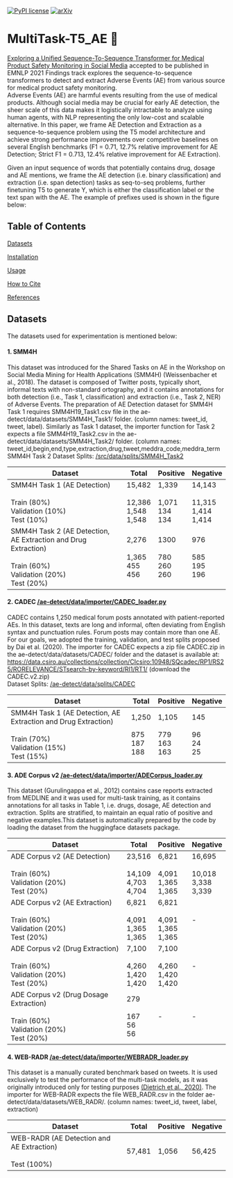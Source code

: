 [![PyPI license](https://img.shields.io/pypi/l/ansicolortags.svg)](https://github.com/shivamraval98/MultiTask-T5_AE/LICENSE) [![arXiv](https://img.shields.io/badge/arXiv-1234.56789-b31b1b.svg?style=plastic)](https://arxiv.org/pdf/2109.05815.pdf)

# MultiTask-T5_AE :book:
[Exploring a Unified Sequence-To-Sequence Transformer for Medical Product Safety Monitoring in Social Media]() accepted to be published in EMNLP 2021 Findings track explores the sequence-to-sequence transformers to detect and extract Adverse Events (AE) from various source for medical product safety monitoring.  
Adverse Events (AE) are harmful events resulting from the use of medical products. Although social media may be crucial for early AE detection, the sheer scale of this data makes it logistically intractable to analyze using human agents, with NLP representing the only low-cost and scalable alternative. In this paper, we frame AE Detection and Extraction as a sequence-to-sequence problem using the T5 model architecture and achieve strong performance improvements over competitive baselines on several English benchmarks (F1 = 0.71, 12.7% relative improvement for AE Detection; Strict F1 = 0.713, 12.4% relative improvement for AE Extraction).

Given an input sequence of words that potentially contains drug, dosage and AE mentions, we frame the AE detection (i.e. binary classification) and extraction (i.e. span detection) tasks as seq-to-seq problems, further finetuning T5 to generate Y, which is either the classification label or the text span with the AE. The example of prefixes used is shown in the figure below:

## Table of Contents
[Datasets](#datasets)

[Installation](#installation)

[Usage](#usage)

[How to Cite](#how-to-cite)

[References](#references)


## Datasets
The datasets used for experimentation is mentioned below:

#### 1. SMM4H
This dataset was introduced for the Shared Tasks on AE in the Workshop on Social Media Mining for Health Applications (SMM4H) (Weissenbacher et al., 2018). The dataset is composed of Twitter posts, typically short, informal texts with non-standard ortography, and it contains annotations for both detection (i.e., Task 1, classification) and extraction (i.e., Task 2, NER) of Adverse Events. The preparation of AE Detection dataset for SMM4H Task 1 requires SMM4H19_Task1.csv file in the ae-detect/data/datasets/SMM4H_Task1/ folder. (column names: tweet_id, tweet, label). Similarly as Task 1 dataset, the importer function for Task 2 expects a file SMM4H19_Task2.csv in the ae-detect/data/datasets/SMM4H_Task2/ folder. (column names: tweet_id,begin,end,type,extraction,drug,tweet,meddra_code,meddra_term <br />
SMM4H Task 2 Dataset Splits: [/src/data/splits/SMM4H_Task2](https://github.com/shivamraval98/MultiTask-T5_AE/data/splits/SMM4H_Task2)

| Dataset                                                                                                                           | Total                                                 | Positive                                        | Negative                                              |
|-----------------------------------------------------------------------------------------------------------------------------------|-------------------------------------------------------|-------------------------------------------------|-------------------------------------------------------|
| SMM4H Task 1 (AE Detection)<br /> <br /> Train (80%) <br /> Validation (10%) <br /> Test (10%)                                    | 15,482 <br /> <br /> 12,386 <br /> 1,548 <br /> 1,548 | 1,339 <br /> <br /> 1,071 <br /> 134 <br /> 134 | 14,143 <br /> <br /> 11,315 <br /> 1,414 <br /> 1,414 |
| SMM4H Task 2 (AE Detection, AE Extraction and Drug Extraction)<br /> <br /> Train (60%) <br /> Validation (20%) <br /> Test (20%) | 2,276 <br /> <br /> 1,365 <br /> 455 <br /> 456       | 1300 <br /> <br /> 780 <br /> 260 <br /> 260    | 976 <br /> <br /> 585 <br /> 195 <br /> 196           |


#### 2. CADEC [/ae-detect/data/importer/CADEC_loader.py](https://github.platforms.engineering/GMMGZ/T5_ADE/blob/main/ae-detect/data/importer/CADEC_loader.py)
CADEC contains 1,250 medical forum posts annotated with patient-reported AEs. In this dataset, texts are long and informal, often deviating from English syntax and punctuation rules. Forum posts may contain more than one AE. For our goals, we adopted the training, validation, and test splits proposed by Dai et al. (2020). The importer for CADEC expects a zip file CADEC.zip in the ae-detect/data/datasets/CADEC/ folder and the dataset is available at: https://data.csiro.au/collections/collection/CIcsiro:10948/SQcadec/RP1/RS25/RORELEVANCE/STsearch-by-keyword/RI1/RT1/ (download the CADEC.v2.zip)  <br />
Dataset Splits: [/ae-detect/data/splits/CADEC](https://github.platforms.engineering/GMMGZ/T5_ADE/tree/main/ae-detect/data/splits/CADEC)

| Dataset                                                                                                                           | Total                                         | Positive                                      | Negative                                 |
|-----------------------------------------------------------------------------------------------------------------------------------|-----------------------------------------------|-----------------------------------------------|------------------------------------------|
| SMM4H Task 1 (AE Detection, AE Extraction and Drug Extraction)<br /> <br /> Train (70%) <br /> Validation (15%) <br /> Test (15%) | 1,250 <br /> <br /> 875 <br /> 187 <br /> 188 | 1,105 <br /> <br /> 779 <br /> 163 <br /> 163 | 145 <br /> <br /> 96 <br /> 24 <br /> 25 |



#### 3. ADE Corpus v2 [/ae-detect/data/importer/ADECorpus_loader.py](https://github.platforms.engineering/GMMGZ/T5_ADE/blob/main/ae-detect/data/importer/ADECorpus_loader.py)
This dataset (Gurulingappa et al., 2012) contains case reports extracted from MEDLINE and it was used for multi-task training, as it contains annotations for all tasks in Table 1, i.e. drugs, dosage, AE detection and extraction. Splits are stratified, to maintain an equal ratio of positive and negative examples.This dataset is automatically prepared by the code by loading the dataset from the huggingface datasets package.

| Dataset                                                                                                    | Total                                                 | Positive                                            | Negative                                              |
|------------------------------------------------------------------------------------------------------------|-------------------------------------------------------|-----------------------------------------------------|-------------------------------------------------------|
| ADE Corpus v2 (AE Detection)<br /> <br /> Train (60%) <br /> Validation (20%) <br /> Test (20%)            | 23,516 <br /> <br /> 14,109 <br /> 4,703 <br /> 4,704 | 6,821 <br /> <br /> 4,091 <br /> 1,365 <br /> 1,365 | 16,695 <br /> <br /> 10,018 <br /> 3,338 <br /> 3,339 |
| ADE Corpus v2 (AE Extraction) <br /> <br /> Train (60%) <br /> Validation (20%) <br /> Test (20%)          | 6,821 <br /> <br /> 4,091 <br /> 1,365 <br /> 1,365   | 6,821 <br /> <br /> 4,091 <br /> 1,365 <br /> 1,365 | -                                                     |
| ADE Corpus v2 (Drug Extraction) <br /> <br/> Train (60%) <br /> Validation (20%) <br /> Test (20%)         | 7,100  <br /> <br /> 4,260 <br /> 1,420 <br /> 1,420  | 7,100 <br /> <br /> 4,260 <br /> 1,420 <br /> 1,420 | -                                                     |
| ADE Corpus v2 (Drug Dosage Extraction) <br /> <br /> Train (60%) <br /> Validation (20%) <br /> Test (20%) | 279 <br /> <br /> 167 <br /> 56 <br /> 56             | -                                                   | -                                                     |

#### 4. WEB-RADR [/ae-detect/data/importer/WEBRADR_loader.py](https://github.platforms.engineering/GMMGZ/T5_ADE/blob/main/ae-detect/data/importer/WEBRADR_loader.py)
This dataset is a manually curated benchmark based on tweets. It is used exclusively to test the performance of the multi-task models, as it was originally introduced only for testing purposes [(Dietrich et al., 2020)](https://link.springer.com/content/pdf/10.1007/s40264-020-00912-9.pdf). The importer for WEB-RADR expects the file WEB_RADR.csv in the folder ae-detect/data/datasets/WEB_RADR/. (column names: tweet_id, tweet, label, extraction)

| Dataset                                                            | Total  | Positive | Negative |
|--------------------------------------------------------------------|--------|----------|----------|
| WEB-RADR (AE Detection and AE Extraction)<br /> <br /> Test (100%) | 57,481 | 1,056    | 56,425   |
